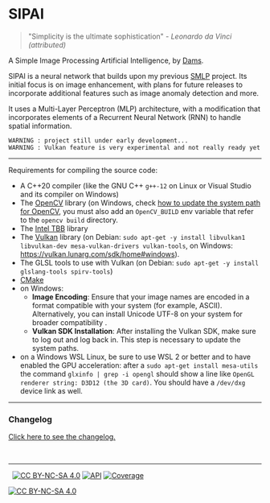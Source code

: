 # SIPAI

> "Simplicity is the ultimate sophistication" _- Leonardo da Vinci (attributed)_

A Simple Image Processing Artificial Intelligence, by [Dams](https://dams-labs.net/).

SIPAI is a neural network that builds upon my previous [SMLP](https://github.com/obewan/SMLP) project.
Its initial focus is on image enhancement, with plans for future releases to incorporate additional features such as image anomaly detection and more.

It uses a Multi-Layer Perceptron (MLP) architecture, with a modification that incorporates elements of a Recurrent Neural Network (RNN) to handle spatial information.

```
WARNING : project still under early development...
WARNING : Vulkan feature is very experimental and not really ready yet
```

---

Requirements for compiling the source code:

- A C++20 compiler (like the GNU C++ `g++-12` on Linux or Visual Studio and its compiler on Windows)
- The [OpenCV](https://opencv.org/get-started/) library (on Windows, check [how to update the system path for OpenCV](https://docs.opencv.org/4.x/d3/d52/tutorial_windows_install.html#tutorial_windows_install_path), you must also add an `OpenCV_BUILD` env variable that refer to the `opencv build` directory.
- The [Intel TBB](https://www.intel.com/content/www/us/en/developer/articles/tool/oneapi-standalone-components.html#onetbb) library
- The [Vulkan](https://www.vulkan.org/) library (on Debian: `sudo apt-get -y install libvulkan1 libvulkan-dev mesa-vulkan-drivers vulkan-tools`, on Windows: https://vulkan.lunarg.com/sdk/home#windows).
- The GLSL tools to use with Vulkan (on Debian: `sudo apt-get -y install glslang-tools spirv-tools`)
- [CMake](https://cmake.org/)
- on Windows:
  - **Image Encoding**: Ensure that your image names are encoded in a format compatible with your system (for example, ASCII). Alternatively, you can install Unicode UTF-8 on your system for broader compatibility .
  - **Vulkan SDK Installation**: After installing the Vulkan SDK, make sure to log out and log back in. This step is necessary to update the system paths.
- on a Windows WSL Linux, be sure to use WSL 2 or better and to have enabled the GPU acceleration: after a `sudo apt-get install mesa-utils` the command `glxinfo | grep -i opengl` should show a line like `OpenGL renderer string: D3D12 (the 3D card)`. You should have a `/dev/dxg` device link as well.

---

### Changelog

[Click here to see the changelog.](./CHANGELOG.md)

&nbsp;

---

[cc-by-nc-sa]: http://creativecommons.org/licenses/by-nc-sa/4.0/
[cc-by-nc-sa-image]: https://licensebuttons.net/l/by-nc-sa/4.0/88x31.png
[cc-by-nc-sa-shield]: https://img.shields.io/badge/License-CC%20BY--NC--SA%204.0-lightgrey.svg

&nbsp;
[![CC BY-NC-SA 4.0][cc-by-nc-sa-shield]][cc-by-nc-sa]
[![API](https://img.shields.io/badge/API-Documentation-blue)](https://obewan.github.io/SIPAI/api/)
[![Coverage](https://img.shields.io/badge/dynamic/json?url=https%3A%2F%2Fobewan.github.io%2FSIPAI%2Fcoverage%2Fcoverage.json&query=coverage&label=coverage&color=green)](https://obewan.github.io/SIPAI/coverage/html/)

[![CC BY-NC-SA 4.0][cc-by-nc-sa-image]][cc-by-nc-sa]
